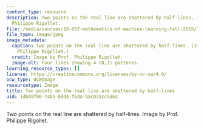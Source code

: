 ```yaml
---
content_type: resource
description: Two points on the real line are shattered by half-lines. Image by Prof.
  Philippe Rigollet.
file: /media/courses/18-657-mathematics-of-machine-learning-fall-2015/1db49f0074b5bdd4f63abac031cc5a63_18-657f15.jpg
file_type: image/jpeg
image_metadata:
  caption: Two points on the real line are shattered by half-lines. (Image by Prof.
    Philippe Rigollet.)
  credit: Image by Prof. Philippe Rigollet.
  image-alt: Four lines showing 4 (0,1) patterns.
learning_resource_types: []
license: https://creativecommons.org/licenses/by-nc-sa/4.0/
ocw_type: OCWImage
resourcetype: Image
title: Two points on the real line are shattered by half-lines
uid: 1db49f00-74b5-bdd4-f63a-bac031cc5a63
---
```

Two points on the real line are shattered by half-lines. Image by Prof. Philippe Rigollet.